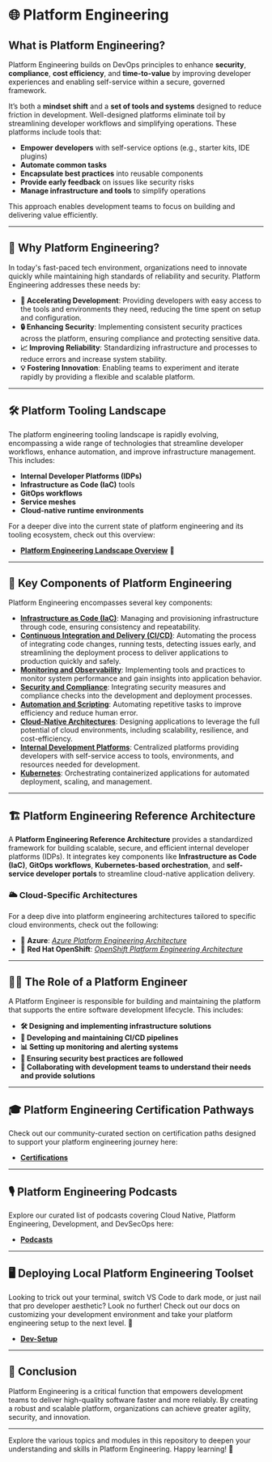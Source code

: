 # 🌐 Platform Engineering

## What is Platform Engineering?

Platform Engineering builds on DevOps principles to enhance **security**, **compliance**, **cost efficiency**, and **time-to-value** by improving developer experiences and enabling self-service within a secure, governed framework.

It’s both a **mindset shift** and a **set of tools and systems** designed to reduce friction in development. Well-designed platforms eliminate toil by streamlining developer workflows and simplifying operations. These platforms include tools that:

- **Empower developers** with self-service options (e.g., starter kits, IDE plugins)  
- **Automate common tasks**  
- **Encapsulate best practices** into reusable components  
- **Provide early feedback** on issues like security risks  
- **Manage infrastructure and tools** to simplify operations  

This approach enables development teams to focus on building and delivering value efficiently.

---

## 🚀 Why Platform Engineering?

In today's fast-paced tech environment, organizations need to innovate quickly while maintaining high standards of reliability and security. Platform Engineering addresses these needs by:

- **🚀 Accelerating Development**: Providing developers with easy access to the tools and environments they need, reducing the time spent on setup and configuration.
- **🔒 Enhancing Security**: Implementing consistent security practices across the platform, ensuring compliance and protecting sensitive data.
- **📈 Improving Reliability**: Standardizing infrastructure and processes to reduce errors and increase system stability.
- **💡 Fostering Innovation**: Enabling teams to experiment and iterate rapidly by providing a flexible and scalable platform.

---

## 🛠️ Platform Tooling Landscape

The platform engineering tooling landscape is rapidly evolving, encompassing a wide range of technologies that streamline developer workflows, enhance automation, and improve infrastructure management. This includes:

- **Internal Developer Platforms (IDPs)**  
- **Infrastructure as Code (IaC)** tools  
- **GitOps workflows**  
- **Service meshes**  
- **Cloud-native runtime environments**  

For a deeper dive into the current state of platform engineering and its tooling ecosystem, check out this overview:  

- **[Platform Engineering Landscape Overview](docs/platform_engineering_landscape.md)** 🚀

---

## 🔑 Key Components of Platform Engineering

Platform Engineering encompasses several key components:

- **[Infrastructure as Code (IaC)](docs/iac.md)**: Managing and provisioning infrastructure through code, ensuring consistency and repeatability.
- **[Continuous Integration and Delivery (CI/CD)](docs/ci_cd.md)**: Automating the process of integrating code changes, running tests, detecting issues early, and streamlining the deployment process to deliver applications to production quickly and safely.
- **[Monitoring and Observability](docs/monitoring.md)**: Implementing tools and practices to monitor system performance and gain insights into application behavior.
- **[Security and Compliance](docs/security.md)**: Integrating security measures and compliance checks into the development and deployment processes.
- **[Automation and Scripting](docs/automation.md)**: Automating repetitive tasks to improve efficiency and reduce human error.
- **[Cloud-Native Architectures](docs/cloud_native.md)**: Designing applications to leverage the full potential of cloud environments, including scalability, resilience, and cost-efficiency.
- **[Internal Development Platforms](docs/internal_development_platforms.md)**: Centralized platforms providing developers with self-service access to tools, environments, and resources needed for development.
- **[Kubernetes](docs/kubernetes.md)**: Orchestrating containerized applications for automated deployment, scaling, and management.

---

## 🏗️ Platform Engineering Reference Architecture  

A **Platform Engineering Reference Architecture** provides a standardized framework for building scalable, secure, and efficient internal developer platforms (IDPs). It integrates key components like **Infrastructure as Code (IaC)**, **GitOps workflows**, **Kubernetes-based orchestration**, and **self-service developer portals** to streamline cloud-native application delivery.  

### 🌥️ Cloud-Specific Architectures  

For a deep dive into platform engineering architectures tailored to specific cloud environments, check out the following:  

- 🔹 **Azure**: [*Azure Platform Engineering Architecture*](docs/images/azure_ref_architecture.jpg)  
- 🔹 **Red Hat OpenShift**: [*OpenShift Platform Engineering Architecture*](docs/images/red_hat_openshift_ref_architecture.jpg)  

---

## 👩‍💻 The Role of a Platform Engineer

A Platform Engineer is responsible for building and maintaining the platform that supports the entire software development lifecycle. This includes:

- **🛠️ Designing and implementing infrastructure solutions**
- **🔧 Developing and maintaining CI/CD pipelines**
- **📊 Setting up monitoring and alerting systems**
- **🔐 Ensuring security best practices are followed**
- **🤝 Collaborating with development teams to understand their needs and provide solutions**

---

## 🎓 Platform Engineering Certification Pathways

Check out our community-curated section on certification paths designed to support your platform engineering journey here:  

- **[Certifications](docs/certifications.md)**

---

## 🎙️ Platform Engineering Podcasts

Explore our curated list of podcasts covering Cloud Native, Platform Engineering, Development, and DevSecOps here:  

- **[Podcasts](docs/podcasts.md)**

---

## 🖥️ Deploying Local Platform Engineering Toolset  

Looking to trick out your terminal, switch VS Code to dark mode, or just nail that pro developer aesthetic? Look no further! Check out our docs on customizing your development environment and take your platform engineering setup to the next level. 🚀  

- **[Dev-Setup](docs/development_setup.md)**

---

## 🌟 Conclusion

Platform Engineering is a critical function that empowers development teams to deliver high-quality software faster and more reliably. By creating a robust and scalable platform, organizations can achieve greater agility, security, and innovation.

---

Explore the various topics and modules in this repository to deepen your understanding and skills in Platform Engineering. Happy learning! 🌟